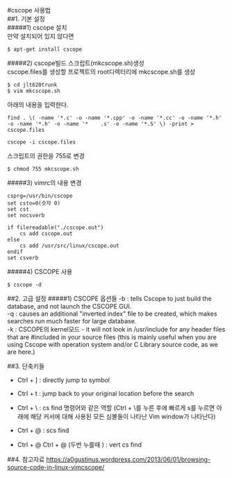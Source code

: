 #cscope 사용법  
##1. 기본 설정  
#####1) cscope 설치  
만약 설치되어 있지 않다면  
```{.bash}
$ apt-get install cscope  
```

#####2) cscope빌드 스크립트(mkcscope.sh)생성  
cscope.files를 생성할 프로젝트의 root디렉터리에 mkcscope.sh를 생성  
```{.bash}
$ cd jlt620trunk  
$ vim mkcscope.sh  
```

아래의 내용을 입력한다.  
```{.bash}
find . \( -name '*.c' -o -name '*.cpp' -o -name '*.cc' -o -name '*.h' -o -name '*.h' -o -name '*    .s' -o -name '*.S' \) -print > cscope.files

cscope -i cscope.files  
```

스크립트의 권한을 755로 변경  
```{.bash}
$ chmod 755 mkcscope.sh  
```

#####3) vimrc의 내용 변경  
```{bash}
csprg=/usr/bin/cscope
set csto=0(숫자 0)
set cst
set nocsverb

if filereadable("./cscope.out")
	cs add cscope.out
else
	cs add /usr/src/linux/cscope.out
endif
set csverb
```

#####4) CSCOPE 사용
```{.bash}
$ cscope -d
```

##2. 고급 설정
#####1) CSCOPE 옵션들
-b : tells Cscope to just build the database, and not launch the CSCOPE GUI.  
-q : causes an additional "inverted index" file to be created, which makes searches run much faster for large database.  
-k : CSCOPE의 kernel모드 - it will not look in /usr/include for any header files that are #included in your source files (this is mainly useful when you are using Cscope with operation system and/or C Library source code, as we are here.)  

##3. 단축키들
* Ctrl + ] : directly jump to symbol  
* Ctrl + t : jump back to your original location before the search  
* Ctrl + \ : cs find 명령어와 같은 역할
  (Ctrl + \를 누른 후에 빠르게 s를 누르면 아래에 해당 커서에 대해 사용된 모든 심볼들이 나타난 Vim window가 나타난다)  

* Ctrl + @ : scs find  
* Ctrl + @ Ctrl + @ (두번 누를때 ) : vert cs find  

##4. 참고자료
https://a0gustinus.wordpress.com/2013/06/01/browsing-source-code-in-linux-vimcscope/




